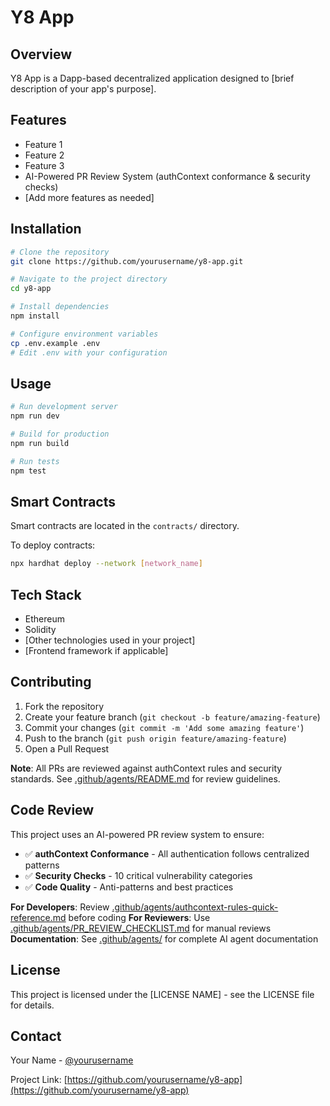 # Y8 App

## Overview

Y8 App is a Dapp-based decentralized application designed to [brief description of your app's purpose].

## Features

- Feature 1
- Feature 2
- Feature 3
- AI-Powered PR Review System (authContext conformance & security checks)
- [Add more features as needed]

## Installation

```bash
# Clone the repository
git clone https://github.com/yourusername/y8-app.git

# Navigate to the project directory
cd y8-app

# Install dependencies
npm install

# Configure environment variables
cp .env.example .env
# Edit .env with your configuration
```

## Usage

```bash
# Run development server
npm run dev

# Build for production
npm run build

# Run tests
npm test
```

## Smart Contracts

Smart contracts are located in the `contracts/` directory.

To deploy contracts:

```bash
npx hardhat deploy --network [network_name]
```

## Tech Stack

- Ethereum
- Solidity
- [Other technologies used in your project]
- [Frontend framework if applicable]

## Contributing

1. Fork the repository
2. Create your feature branch (`git checkout -b feature/amazing-feature`)
3. Commit your changes (`git commit -m 'Add some amazing feature'`)
4. Push to the branch (`git push origin feature/amazing-feature`)
5. Open a Pull Request

**Note**: All PRs are reviewed against authContext rules and security standards. See [.github/agents/README.md](.github/agents/README.md) for review guidelines.

## Code Review

This project uses an AI-powered PR review system to ensure:
- ✅ **authContext Conformance** - All authentication follows centralized patterns
- ✅ **Security Checks** - 10 critical vulnerability categories
- ✅ **Code Quality** - Anti-patterns and best practices

**For Developers**: Review [.github/agents/authcontext-rules-quick-reference.md](.github/agents/authcontext-rules-quick-reference.md) before coding
**For Reviewers**: Use [.github/agents/PR_REVIEW_CHECKLIST.md](.github/agents/PR_REVIEW_CHECKLIST.md) for manual reviews
**Documentation**: See [.github/agents/](.github/agents/) for complete AI agent documentation

## License

This project is licensed under the [LICENSE NAME] - see the LICENSE file for details.

## Contact

Your Name - [@yourusername](https://twitter.com/yourusername)

Project Link: [https://github.com/yourusername/y8-app](https://github.com/yourusername/y8-app)